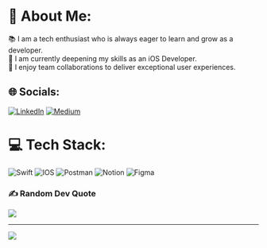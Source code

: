 # 💫 About Me:
📚 I am a tech enthusiast who is always eager to learn and grow as a developer.<br>
🌱 I am currently deepening my skills as an iOS Developer.<br>
🌟 I enjoy team collaborations to deliver exceptional user experiences.<br>

## 🌐 Socials:
[![LinkedIn](https://img.shields.io/badge/LinkedIn-%230077B5.svg?logo=linkedin&logoColor=white)](https://linkedin.com/in/antonio-scognamiglio-2509) [![Medium](https://img.shields.io/badge/Medium-12100E?logo=medium&logoColor=white)](https://medium.com/@ascognamiglio95) 

# 💻 Tech Stack:
![Swift](https://img.shields.io/badge/swift-F54A2A?style=for-the-badge&logo=swift&logoColor=white) ![IOS](https://img.shields.io/badge/IOS-%2320232a.svg?style=for-the-badge&logo=apple&logoColor=white) ![Postman](https://img.shields.io/badge/Postman-FF6C37?style=for-the-badge&logo=postman&logoColor=white) ![Notion](https://img.shields.io/badge/Notion-%23000000.svg?style=for-the-badge&logo=notion&logoColor=white) 	![Figma](https://img.shields.io/badge/figma-%235C5AD8.svg?style=for-the-badge&logo=figma&logoColor=white)

### ✍️ Random Dev Quote
![](https://quotes-github-readme.vercel.app/api?type=horizontal&theme=radical)

---
[![](https://visitcount.itsvg.in/api?id=antonio-scognamiglio&icon=0&color=0)](https://visitcount.itsvg.in)

<!-- Proudly created with GPRM ( https://gprm.itsvg.in ) -->

